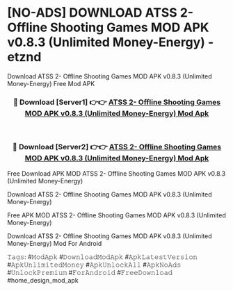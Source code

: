 # [NO-ADS] DOWNLOAD ATSS 2- Offline Shooting Games MOD APK v0.8.3 (Unlimited Money-Energy) - etznd
Download ATSS 2- Offline Shooting Games MOD APK v0.8.3 (Unlimited Money-Energy) Free Mod APK

<div align="center">
<h3>🔴 Download [Server1] 👉👉 <a href="https://apk-comot.site?title=ATSS_2-_Offline_Shooting_Games_MOD_APK_v0.8.3_(Unlimited_Money-Energy)">ATSS 2- Offline Shooting Games MOD APK v0.8.3 (Unlimited Money-Energy) Mod Apk</a></h3><br>

<h3>🔴 Download [Server2] 👉👉 <a href="https://apk-comot.site?title=ATSS_2-_Offline_Shooting_Games_MOD_APK_v0.8.3_(Unlimited_Money-Energy)">ATSS 2- Offline Shooting Games MOD APK v0.8.3 (Unlimited Money-Energy) Mod Apk</a></h3>
</div>


Free Download APK MOD ATSS 2- Offline Shooting Games MOD APK v0.8.3 (Unlimited Money-Energy)

Download ATSS 2- Offline Shooting Games MOD APK v0.8.3 (Unlimited Money-Energy) 

Free APK MOD ATSS 2- Offline Shooting Games MOD APK v0.8.3 (Unlimited Money-Energy) 

Download ATSS 2- Offline Shooting Games MOD APK v0.8.3 (Unlimited Money-Energy) Mod For Android

𝚃𝚊𝚐𝚜: #𝙼𝚘𝚍𝙰𝚙𝚔 #𝙳𝚘𝚠𝚗𝚕𝚘𝚊𝚍𝙼𝚘𝚍𝙰𝚙𝚔 #𝙰𝚙𝚔𝙻𝚊𝚝𝚎𝚜𝚝𝚅𝚎𝚛𝚜𝚒𝚘𝚗 #𝙰𝚙𝚔𝚄𝚗𝚕𝚒𝚖𝚒𝚝𝚎𝚍𝙼𝚘𝚗𝚎𝚢 #𝙰𝚙𝚔𝚄𝚗𝚕𝚘𝚌𝚔𝙰𝚕𝚕 #𝙰𝚙𝚔𝙽𝚘𝙰𝚍𝚜 #𝚄𝚗𝚕𝚘𝚌𝚔𝙿𝚛𝚎𝚖𝚒𝚞𝚖 #𝙵𝚘𝚛𝙰𝚗𝚍𝚛𝚘𝚒𝚍 #𝙵𝚛𝚎𝚎𝙳𝚘𝚠𝚗𝚕𝚘𝚊𝚍 #home_design_mod_apk